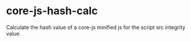 # core-js-hash-calc
Calculate the hash value of a core-js minified js for the script src integrity value.
